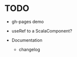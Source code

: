 TODO
=========================================================================================

* gh-pages demo
* useRef to a ScalaComponent?

* Documentation
  * changelog
